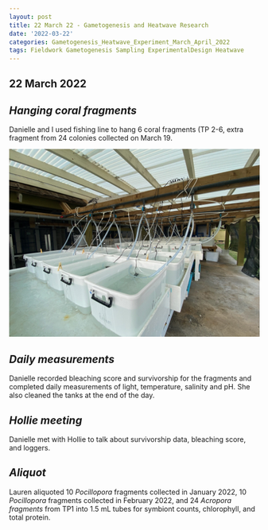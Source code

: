 ```yaml
---
layout: post
title: 22 March 22 - Gametogenesis and Heatwave Research
date: '2022-03-22'
categories: Gametogenesis_Heatwave_Experiment_March_April_2022
tags: Fieldwork Gametogenesis Sampling ExperimentalDesign Heatwave
---
```


## 22 March 2022

## *Hanging coral fragments*

Danielle and I used fishing line to hang 6 coral fragments (TP 2-6, extra fragment from 24 colonies collected on March 19.

![outdoor tank setup](https://github.com/urol-e5/urol-e5.github.io/blob/master/images/March2022_Moorea/70B55D97-351F-4B56-AAD1-899BB5B3296C.JPG)

## *Daily measurements*

Danielle recorded bleaching score and survivorship for the fragments and completed daily measurements of light, temperature, salinity and pH. She also cleaned the tanks at the end of the day.

## *Hollie meeting*

Danielle met with Hollie to talk about survivorship data, bleaching score, and loggers.

## *Aliquot*

Lauren aliquoted 10 *Pocillopora* fragments collected in January 2022, 10 *Pocillopora* fragments collected in February 2022, and 24 *Acropora fragments* from TP1 into 1.5 mL tubes for symbiont counts, chlorophyll, and total protein.
